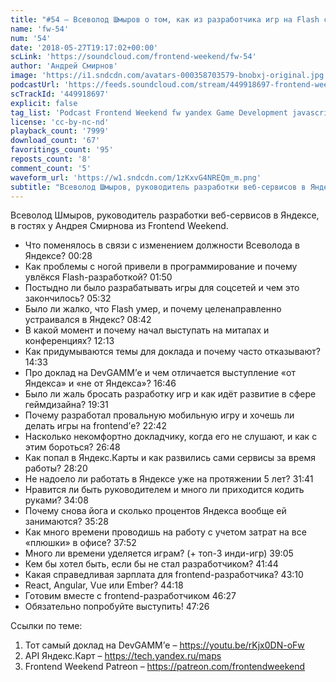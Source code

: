 ```yaml
---
title: "#54 – Всеволод Шмыров о том, как из разработчика игр на Flash стать тимлидом в Яндексе"
name: 'fw-54'
num: '54'
date: '2018-05-27T19:17:02+00:00'
scLink: 'https://soundcloud.com/frontend-weekend/fw-54'
author: 'Андрей Смирнов'
image: 'https://i1.sndcdn.com/avatars-000358703579-bnobxj-original.jpg'
podcastUrl: 'https://feeds.soundcloud.com/stream/449918697-frontend-weekend-fw-54.m4a'
scTrackId: '449918697'
explicit: false
tag_list: 'Podcast Frontend Weekend fw yandex Game Development javascript'
license: 'cc-by-nc-nd'
playback_count: '7999'
download_count: '67'
favoritings_count: '95'
reposts_count: '8'
comment_count: '5'
waveform_url: 'https://w1.sndcdn.com/1zKxvG4NREQm_m.png'
subtitle: "Всеволод Шмыров, руководитель разработки веб-сервисов в Яндексе, в гостях у Андрея Смирнова из Frontend Weekend.  "
---
```

Всеволод Шмыров, руководитель разработки веб-сервисов в Яндексе, в гостях у Андрея Смирнова из Frontend Weekend.  

- Что поменялось в связи с изменением должности Всеволода в Яндексе? <timecode sec="28">00:28</timecode>
- Как проблемы с ногой привели в программирование и почему увлёкся Flash-разработкой? <timecode sec="110">01:50</timecode>
- Постыдно ли было разрабатывать игры для соцсетей и чем это закончилось? <timecode sec="332">05:32</timecode>
- Было ли жалко, что Flash умер, и почему целенаправленно устраивался в Яндекс? <timecode sec="522">08:42</timecode>
- В какой момент и почему начал выступать на митапах и конференциях? <timecode sec="733">12:13</timecode>
- Как придумываются темы для доклада и почему часто отказывают? <timecode sec="873">14:33</timecode>
- Про доклад на DevGAMM’е и чем отличается выступление «от Яндекса» и «не от Яндекса»? <timecode sec="1006">16:46</timecode>
- Было ли жаль бросать разработку игр и как идёт развитие в сфере геймдизайна? <timecode sec="1171">19:31</timecode>
- Почему разработал провальную мобильную игру и хочешь ли делать игры на frontend’е? <timecode sec="1362">22:42</timecode>
- Насколько некомфортно докладчику, когда его не слушают, и как с этим бороться? <timecode sec="1608">26:48</timecode>
- Как попал в Яндекс.Карты и как развились сами сервисы за время работы? <timecode sec="1700">28:20</timecode>
- Не надоело ли работать в Яндексе уже на протяжении 5 лет? <timecode sec="1901">31:41</timecode>
- Нравится ли быть руководителем и много ли приходится кодить руками? <timecode sec="2048">34:08</timecode>
- Почему снова йога и сколько процентов Яндекса вообще ей занимаются? <timecode sec="2128">35:28</timecode>
- Как много времени проводишь на работу с учетом затрат на все «плюшки» в офисе? <timecode sec="2272">37:52</timecode>
- Много ли времени уделяется играм? (+ топ-3 инди-игр) <timecode sec="2345">39:05</timecode>
- Кем бы хотел быть, если бы не стал разработчиком? <timecode sec="2504">41:44</timecode>
- Какая справедливая зарплата для frontend-разработчика? <timecode sec="2590">43:10</timecode>
- React, Angular, Vue или Ember? <timecode sec="2658">44:18</timecode>
- Готовим вместе с frontend-разработчиком <timecode sec="2787">46:27</timecode>
- Обязательно попробуйте выступить! <timecode sec="2846">47:26</timecode>

Ссылки по теме:
1) Тот самый доклад на DevGAMM’е – https://youtu.be/rKjx0DN-oFw
2) API Яндекс.Карт – https://tech.yandex.ru/maps
3) Frontend Weekend Patreon – https://patreon.com/frontendweekend
